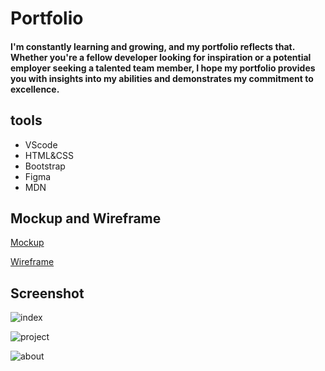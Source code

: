 # Portfolio
#### I'm constantly learning and growing, and my portfolio reflects that. Whether you're a fellow developer looking for inspiration or a potential employer seeking a talented team member, I hope my portfolio provides you with insights into my abilities and demonstrates my commitment to excellence.

## tools
- VScode
- HTML&CSS
- Bootstrap
- Figma
- MDN

## Mockup and Wireframe
[Mockup](https://www.figma.com/file/CW0qyudjSbajURk0HwaMtI/protfolio?node-id=0%3A1&t=vqEUi7rQ664NLSLh-1)

[Wireframe](https://www.figma.com/file/eMRJbrUJK6yOp2t7Dowzbk/protfolio?t=vqEUi7rQ664NLSLh-1)

## Screenshot
![index](https://user-images.githubusercontent.com/126170946/224560680-e7ed338d-61e3-45b6-972b-15d7b1cba87a.JPG)

![project](https://user-images.githubusercontent.com/126170946/224560701-4840fd82-e243-4d01-ab80-e669b24fd1c8.JPG)

![about](https://user-images.githubusercontent.com/126170946/224560721-e4f6a377-f7e4-43b6-acb8-4ed34f3fdf41.JPG)
